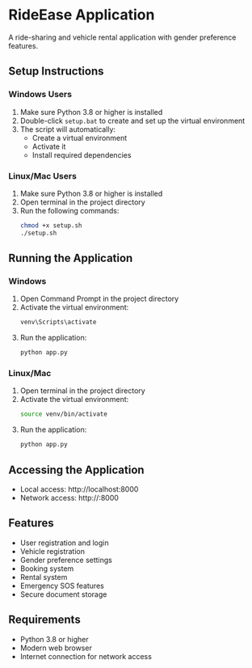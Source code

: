 # RideEase Application

A ride-sharing and vehicle rental application with gender preference features.

## Setup Instructions

### Windows Users
1. Make sure Python 3.8 or higher is installed
2. Double-click `setup.bat` to create and set up the virtual environment
3. The script will automatically:
   - Create a virtual environment
   - Activate it
   - Install required dependencies

### Linux/Mac Users
1. Make sure Python 3.8 or higher is installed
2. Open terminal in the project directory
3. Run the following commands:
   ```bash
   chmod +x setup.sh
   ./setup.sh
   ```

## Running the Application

### Windows
1. Open Command Prompt in the project directory
2. Activate the virtual environment:
   ```cmd
   venv\Scripts\activate
   ```
3. Run the application:
   ```cmd
   python app.py
   ```

### Linux/Mac
1. Open terminal in the project directory
2. Activate the virtual environment:
   ```bash
   source venv/bin/activate
   ```
3. Run the application:
   ```bash
   python app.py
   ```

## Accessing the Application
- Local access: http://localhost:8000
- Network access: http://<your-ip-address>:8000

## Features
- User registration and login
- Vehicle registration
- Gender preference settings
- Booking system
- Rental system
- Emergency SOS features
- Secure document storage

## Requirements
- Python 3.8 or higher
- Modern web browser
- Internet connection for network access 